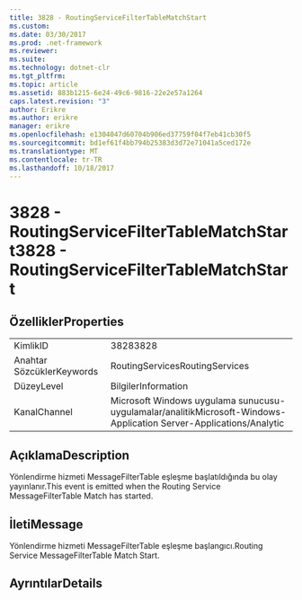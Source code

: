 ```yaml
---
title: 3828 - RoutingServiceFilterTableMatchStart
ms.custom: 
ms.date: 03/30/2017
ms.prod: .net-framework
ms.reviewer: 
ms.suite: 
ms.technology: dotnet-clr
ms.tgt_pltfrm: 
ms.topic: article
ms.assetid: 883b1215-6e24-49c6-9816-22e2e57a1264
caps.latest.revision: "3"
author: Erikre
ms.author: erikre
manager: erikre
ms.openlocfilehash: e1304047d60704b906ed37759f04f7eb41cb30f5
ms.sourcegitcommit: bd1ef61f4bb794b25383d3d72e71041a5ced172e
ms.translationtype: MT
ms.contentlocale: tr-TR
ms.lasthandoff: 10/18/2017
---
```

# <a name="3828---routingservicefiltertablematchstart"></a><span data-ttu-id="15f56-102">3828 - RoutingServiceFilterTableMatchStart</span><span class="sxs-lookup"><span data-stu-id="15f56-102">3828 - RoutingServiceFilterTableMatchStart</span></span>
## <a name="properties"></a><span data-ttu-id="15f56-103">Özellikler</span><span class="sxs-lookup"><span data-stu-id="15f56-103">Properties</span></span>  
  
|||  
|-|-|  
|<span data-ttu-id="15f56-104">Kimlik</span><span class="sxs-lookup"><span data-stu-id="15f56-104">ID</span></span>|<span data-ttu-id="15f56-105">3828</span><span class="sxs-lookup"><span data-stu-id="15f56-105">3828</span></span>|  
|<span data-ttu-id="15f56-106">Anahtar Sözcükler</span><span class="sxs-lookup"><span data-stu-id="15f56-106">Keywords</span></span>|<span data-ttu-id="15f56-107">RoutingServices</span><span class="sxs-lookup"><span data-stu-id="15f56-107">RoutingServices</span></span>|  
|<span data-ttu-id="15f56-108">Düzey</span><span class="sxs-lookup"><span data-stu-id="15f56-108">Level</span></span>|<span data-ttu-id="15f56-109">Bilgiler</span><span class="sxs-lookup"><span data-stu-id="15f56-109">Information</span></span>|  
|<span data-ttu-id="15f56-110">Kanal</span><span class="sxs-lookup"><span data-stu-id="15f56-110">Channel</span></span>|<span data-ttu-id="15f56-111">Microsoft Windows uygulama sunucusu-uygulamalar/analitik</span><span class="sxs-lookup"><span data-stu-id="15f56-111">Microsoft-Windows-Application Server-Applications/Analytic</span></span>|  
  
## <a name="description"></a><span data-ttu-id="15f56-112">Açıklama</span><span class="sxs-lookup"><span data-stu-id="15f56-112">Description</span></span>  
 <span data-ttu-id="15f56-113">Yönlendirme hizmeti MessageFilterTable eşleşme başlatıldığında bu olay yayınlanır.</span><span class="sxs-lookup"><span data-stu-id="15f56-113">This event is emitted when the Routing Service MessageFilterTable Match has started.</span></span>  
  
## <a name="message"></a><span data-ttu-id="15f56-114">İleti</span><span class="sxs-lookup"><span data-stu-id="15f56-114">Message</span></span>  
 <span data-ttu-id="15f56-115">Yönlendirme hizmeti MessageFilterTable eşleşme başlangıcı.</span><span class="sxs-lookup"><span data-stu-id="15f56-115">Routing Service MessageFilterTable Match Start.</span></span>  
  
## <a name="details"></a><span data-ttu-id="15f56-116">Ayrıntılar</span><span class="sxs-lookup"><span data-stu-id="15f56-116">Details</span></span>
